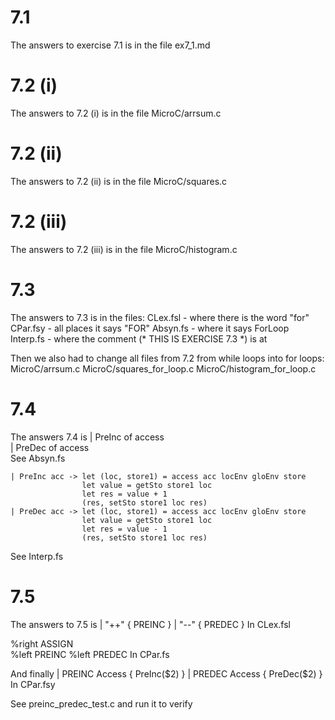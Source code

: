 # 7.1
The answers to exercise 7.1 is in the file ex7_1.md
# 7.2 (i)
The answers to 7.2 (i) is in the file MicroC/arrsum.c
# 7.2 (ii)
The answers to 7.2 (ii) is in the file MicroC/squares.c
# 7.2 (iii)
The answers to 7.2 (iii) is in the file MicroC/histogram.c
# 7.3
The answers to 7.3 is in the files:
CLex.fsl - where there is the word "for"
CPar.fsy - all places it says "FOR"
Absyn.fs - where it says ForLoop
Interp.fs - where the comment (* THIS IS EXERCISE 7.3 *) is at

Then we also had to change all files from 7.2 from while loops into for loops:
MicroC/arrsum.c
MicroC/squares_for_loop.c
MicroC/histogram_for_loop.c

# 7.4
The answers 7.4 is 
  | PreInc of access                 
  | PreDec of access                 
See Absyn.fs

    | PreInc acc -> let (loc, store1) = access acc locEnv gloEnv store 
                    let value = getSto store1 loc
                    let res = value + 1
                    (res, setSto store1 loc res)
    | PreDec acc -> let (loc, store1) = access acc locEnv gloEnv store 
                    let value = getSto store1 loc
                    let res = value - 1
                    (res, setSto store1 loc res)
See Interp.fs

# 7.5
The answers to 7.5 is 
  | "++"            { PREINC } 
  | "--"            { PREDEC }
In CLex.fsl

%right ASSIGN     
%left PREINC
%left PREDEC
In CPar.fs

And finally 
  | PREINC Access                       { PreInc($2)          }
  | PREDEC Access                       { PreDec($2)          }
In CPar.fsy

See preinc_predec_test.c and run it to verify
